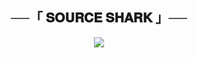 <h2 align="center">
    ──「 𝐒𝐎𝐔𝐑𝐂𝐄 𝐒𝐇𝐀𝐑𝐊 」──
</h2>

<p align="center">
  <img src="https://telegra.ph/file/cde2b51203fbdab57fac5.jpg">
</p>

